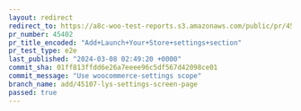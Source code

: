 ```yaml
---
layout: redirect
redirect_to: https://a8c-woo-test-reports.s3.amazonaws.com/public/pr/45402/e2e/index.html
pr_number: 45402
pr_title_encoded: "Add+Launch+Your+Store+settings+section"
pr_test_type: e2e
last_published: "2024-03-08 02:49:20 +0000"
commit_sha: 01ff813ffdd6e26a7eeee96c5df567d42098ce01
commit_message: "Use woocommerce-settings scope"
branch_name: add/45107-lys-settings-screen-page
passed: true
---
```

